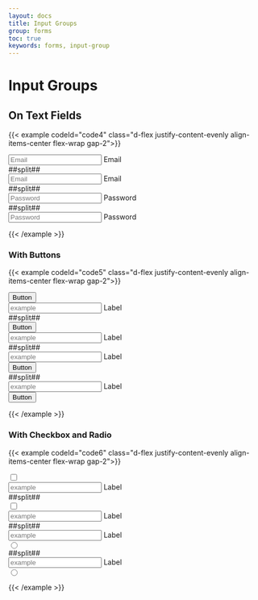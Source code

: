 ```yaml
---
layout: docs
title: Input Groups
group: forms
toc: true
keywords: forms, input-group
---
```


# Input Groups

## On Text Fields

{{< example codeId="code4" class="d-flex justify-content-evenly align-items-center flex-wrap gap-2">}}

<div class="input-group flex-nowrap">
  <span class="input-group-text">
      <i class="bi bi-person-circle"></i>
  </span>
  <div class="form-floating">
    <input type="email" class="form-control" id="email"
           placeholder="Email" autocomplete="off">
    <label for="email">Email</label>
  </div>
</div>
##split##
<div class="input-group flex-nowrap">
  <span class="input-group-text">
      <i class="bi bi-person-circle"></i>
  </span>
  <div class="form-floating form-floating-outlined">
    <input type="email" class="form-control" id="email-outline"
           placeholder="Email" autocomplete="off">
    <label for="email-outline">Email</label>
  </div>
</div>
##split##
<div class="input-group flex-nowrap">
  <div class="form-floating">
    <input type="password" class="form-control" id="password"
           placeholder="Password" autocomplete="off">
    <label for="password">Password</label>
  </div>
  <span class="input-group-text">
      <i class="bi bi-keyboard-fill"></i>
  </span>
</div>
##split##
<div class="input-group flex-nowrap">
  <div class="form-floating form-floating-outlined">
    <input type="password" class="form-control" id="password-outline"
           placeholder="Password" autocomplete="off">
    <label for="password-outline">Password</label>
  </div>
  <span class="input-group-text">
      <i class="bi bi-keyboard-fill"></i>
  </span>
</div>
        
{{< /example >}}

### With Buttons
{{< example codeId="code5" class="d-flex justify-content-evenly align-items-center flex-wrap gap-2">}}

<div class="input-group flex-nowrap">
  <button class="btn btn-secondary" type="button">Button</button>
  <div class="form-floating">
    <input type="text" class="form-control" id="example-1"
           placeholder="example" autocomplete="off">
    <label for="example-1">Label</label>
  </div>
</div>
##split##
<div class="input-group flex-nowrap">
  <button class="btn btn-secondary" type="button">Button</button>
  <div class="form-floating form-floating-outlined">
    <input type="text" class="form-control" id="example-2"
           placeholder="example" autocomplete="off">
    <label for="example-2">Label</label>
  </div>
</div>
##split##
<div class="input-group flex-nowrap">
  <div class="form-floating">
    <input type="text" class="form-control" id="example-3"
           placeholder="example" autocomplete="off">
    <label for="example-3">Label</label>
  </div>
  <button class="btn btn-secondary" type="button">Button</button>
</div>
##split##
<div class="input-group flex-nowrap">
  <div class="form-floating form-floating-outlined">
    <input type="text" class="form-control" id="example-4"
           placeholder="example" autocomplete="off">
    <label for="example-4">Label</label>
  </div>
  <button class="btn btn-secondary" type="button">Button</button>
</div>
        
{{< /example >}}

### With Checkbox and Radio
{{< example codeId="code6" class="d-flex justify-content-evenly align-items-center flex-wrap gap-2">}}

<div class="input-group flex-nowrap">
  <span class="input-group-text">
        <input class="form-check-input" type="checkbox">
    </span>
  <div class="form-floating">
    <input type="text" class="form-control" id="example-5"
           placeholder="example" autocomplete="off">
    <label for="example-5">Label</label>
  </div>
</div>
##split##
<div class="input-group flex-nowrap">
  <span class="input-group-text">
        <input class="form-check-input" type="checkbox">
    </span>
  <div class="form-floating form-floating-outlined">
    <input type="text" class="form-control" id="example-6"
           placeholder="example" autocomplete="off">
    <label for="example-6">Label</label>
  </div>
</div>
##split##
<div class="input-group flex-nowrap">
  <div class="form-floating">
    <input type="text" class="form-control" id="example-7"
           placeholder="example" autocomplete="off">
    <label for="example-7">Label</label>
  </div>
  <span class="input-group-text">
        <input class="form-check-input" type="radio">
    </span>
</div>
##split##
<div class="input-group flex-nowrap">
  <div class="form-floating form-floating-outlined">
    <input type="text" class="form-control" id="example-8"
           placeholder="example" autocomplete="off">
    <label for="example-8">Label</label>
  </div>
  <span class="input-group-text">
        <input class="form-check-input" type="radio">
    </span>
</div>
        
{{< /example >}}
